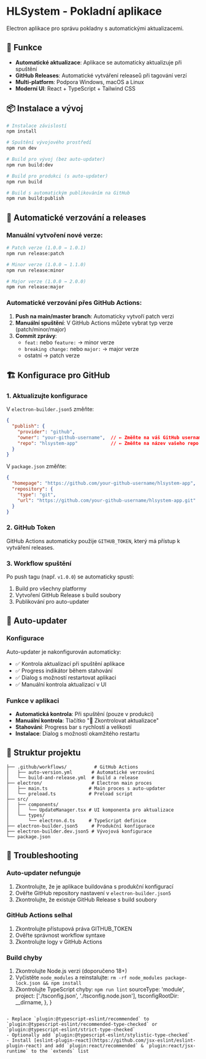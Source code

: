 # HLSystem - Pokladní aplikace

Electron aplikace pro správu pokladny s automatickými aktualizacemi.

## 🚀 Funkce

- **Automatické aktualizace**: Aplikace se automaticky aktualizuje při spuštění
- **GitHub Releases**: Automatické vytváření releaseů při tagování verzí
- **Multi-platform**: Podpora Windows, macOS a Linux
- **Moderní UI**: React + TypeScript + Tailwind CSS

## 📦 Instalace a vývoj

```bash
# Instalace závislostí
npm install

# Spuštění vývojového prostředí
npm run dev

# Build pro vývoj (bez auto-updater)
npm run build:dev

# Build pro produkci (s auto-updater)
npm run build

# Build s automatickým publikováním na GitHub
npm run build:publish
```

## 🔄 Automatické verzování a releases

### Manuální vytvoření nové verze:

```bash
# Patch verze (1.0.0 → 1.0.1)
npm run release:patch

# Minor verze (1.0.0 → 1.1.0)  
npm run release:minor

# Major verze (1.0.0 → 2.0.0)
npm run release:major
```

### Automatické verzování přes GitHub Actions:

1. **Push na main/master branch**: Automaticky vytvoří patch verzi
2. **Manuální spuštění**: V GitHub Actions můžete vybrat typ verze (patch/minor/major)
3. **Commit zprávy**: 
   - `feat:` nebo `feature:` → minor verze
   - `breaking change:` nebo `major:` → major verze
   - ostatní → patch verze

## 🏗️ Konfigurace pro GitHub

### 1. Aktualizujte konfigurace

V `electron-builder.json5` změňte:
```json
{
  "publish": {
    "provider": "github",
    "owner": "your-github-username",  // ← Změňte na váš GitHub username
    "repo": "hlsystem-app"            // ← Změňte na název vašeho repo
  }
}
```

V `package.json` změňte:
```json
{
  "homepage": "https://github.com/your-github-username/hlsystem-app",
  "repository": {
    "type": "git", 
    "url": "https://github.com/your-github-username/hlsystem-app.git"
  }
}
```

### 2. GitHub Token

GitHub Actions automaticky použije `GITHUB_TOKEN`, který má přístup k vytváření releases.

### 3. Workflow spuštění

Po push tagu (např. `v1.0.0`) se automaticky spustí:
1. Build pro všechny platformy
2. Vytvoření GitHub Release s build soubory
3. Publikování pro auto-updater

## 🔧 Auto-updater

### Konfigurace

Auto-updater je nakonfigurován automaticky:
- ✅ Kontrola aktualizací při spuštění aplikace
- ✅ Progress indikátor během stahování
- ✅ Dialog s možností restartovat aplikaci
- ✅ Manuální kontrola aktualizací v UI

### Funkce v aplikaci

- **Automatická kontrola**: Při spuštění (pouze v produkci)
- **Manuální kontrola**: Tlačítko "🔄 Zkontrolovat aktualizace"
- **Stahování**: Progress bar s rychlostí a velikostí
- **Instalace**: Dialog s možností okamžitého restartu

## 📁 Struktur projektu

```
├── .github/workflows/          # GitHub Actions
│   ├── auto-version.yml       # Automatické verzování
│   └── build-and-release.yml  # Build a release
├── electron/                  # Electron main proces
│   ├── main.ts               # Main proces s auto-updater
│   └── preload.ts            # Preload script
├── src/
│   ├── components/
│   │   └── UpdateManager.tsx # UI komponenta pro aktualizace
│   └── types/
│       └── electron.d.ts     # TypeScript definice
├── electron-builder.json5     # Produkční konfigurace
├── electron-builder.dev.json5 # Vývojová konfigurace
└── package.json
```

## 🐛 Troubleshooting

### Auto-updater nefunguje
1. Zkontrolujte, že je aplikace buildována s produkční konfigurací
2. Ověřte GitHub repository nastavení v `electron-builder.json5`
3. Zkontrolujte, že existuje GitHub Release s build soubory

### GitHub Actions selhal
1. Zkontrolujte přístupová práva GITHUB_TOKEN
2. Ověřte správnost workflow syntaxe
3. Zkontrolujte logy v GitHub Actions

### Build chyby
1. Zkontrolujte Node.js verzi (doporučeno 18+)
2. Vyčistěte `node_modules` a reinstalujte: `rm -rf node_modules package-lock.json && npm install`
3. Zkontrolujte TypeScript chyby: `npm run lint`
    sourceType: 'module',
    project: ['./tsconfig.json', './tsconfig.node.json'],
    tsconfigRootDir: __dirname,
  },
}
```

- Replace `plugin:@typescript-eslint/recommended` to `plugin:@typescript-eslint/recommended-type-checked` or `plugin:@typescript-eslint/strict-type-checked`
- Optionally add `plugin:@typescript-eslint/stylistic-type-checked`
- Install [eslint-plugin-react](https://github.com/jsx-eslint/eslint-plugin-react) and add `plugin:react/recommended` & `plugin:react/jsx-runtime` to the `extends` list
